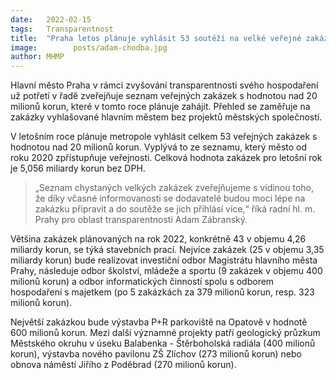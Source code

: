 ```yaml
---
date:   2022-02-15
tags:   Transparentnost
title:  "Praha letos plánuje vyhlásit 53 soutěží na velké veřejné zakázky. Většina peněz bude směřovat na stavební akce"
image: 	      posts/adam-chodba.jpg
author: MHMP
---
```

 
Hlavní město Praha v rámci zvyšování transparentnosti svého hospodaření už potřetí v řadě zveřejňuje seznam veřejných zakázek s hodnotou nad 20 milionů korun, které v tomto roce plánuje zahájit. Přehled se zaměřuje na zakázky vyhlašované hlavním městem bez projektů městských společností.

V letošním roce plánuje metropole vyhlásit celkem 53 veřejných zakázek s hodnotou nad 20 milionů korun. Vyplývá to ze seznamu, který město od roku 2020 zpřístupňuje veřejnosti. Celková hodnota zakázek pro letošní rok je 5,056 miliardy korun bez DPH. 

> „Seznam chystaných velkých zakázek zveřejňujeme s vidinou toho, že díky včasné informovanosti se dodavatelé budou moci lépe na zakázku připravit a do soutěže se jich přihlásí více,“ říká radní hl. m. Prahy pro oblast transparentnosti Adam Zábranský.

Většina zakázek plánovaných na rok 2022, konkrétně 43 v objemu 4,26 miliardy korun, se týká stavebních prací. Nejvíce zakázek (25 v objemu 3,35 miliardy korun) bude realizovat investiční odbor Magistrátu hlavního města Prahy, následuje odbor školství, mládeže a sportu (9 zakázek v objemu 400 milionů korun) a odbor informatických činností spolu s odborem hospodaření s majetkem (po 5 zakázkách za 379 milionů korun, resp. 323 milionů korun).

Největší zakázkou bude výstavba P+R parkoviště na Opatově v hodnotě 600 milionů korun. Mezi další významné projekty patří geologický průzkum Městského okruhu v úseku Balabenka - Štěrboholská radiála (400 milionů korun), výstavba nového pavilonu ZŠ Zlíchov (273 milionů korun) nebo obnova náměstí Jiřího z Poděbrad (270 milionů korun).
